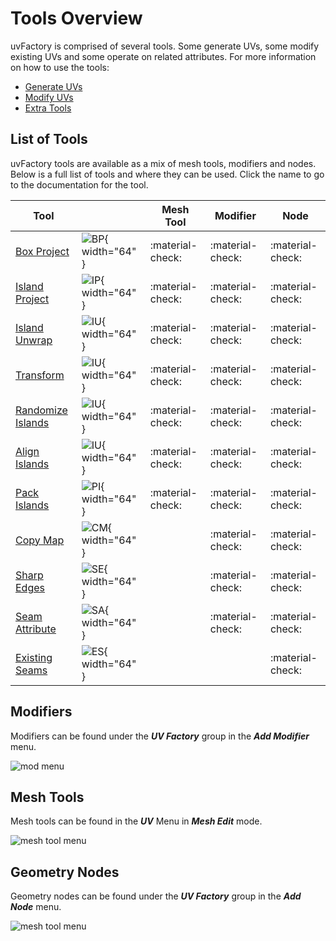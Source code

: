 # Tools Overview

uvFactory is comprised of several tools. Some generate UVs, some modify existing UVs and some operate on related attributes.
For more information on how to use the tools:

- [Generate UVs](create_uvs.md)
- [Modify UVs](modify_uvs.md)
- [Extra Tools](extra_tools.md)

## List of Tools

uvFactory tools are available as a mix of mesh tools, modifiers and nodes. Below is a full list of tools and where they can be used. Click the name to go to the documentation for the tool.

|Tool                                                |                                                              | Mesh Tool      | Modifier       | Node           |
|----------------------------------------------------|--------------------------------------------------------------|----------------|----------------|----------------|
|[Box Project](create_uvs.md#box-project)          |![BP](assets/icons/Mod_UV_Box_Project.png){ width="64" }      |:material-check:|:material-check:|:material-check:|
|[Island Project](create_uvs.md#island-project)    |![IP](assets/icons/Mod_UV_Island_Project.png){ width="64" }   |:material-check:|:material-check:|:material-check:|
|[Island Unwrap](create_uvs.md#island-unwrap)      |![IU](assets/icons/Mod_UV_Island_Unwrap_2.png){ width="64" }  |:material-check:|:material-check:|:material-check:|
|[Transform](modify_uvs.md#transform)                |![IU](assets/icons/Mod_UV_Transform.png){ width="64" }        |:material-check:|:material-check:|:material-check:|
|[Randomize Islands](modify_uvs.md#randomize-islands)|![IU](assets/icons/Mod_UV_Randomize_Islands.png){ width="64" }|:material-check:|:material-check:|:material-check:|
|[Align Islands](modify_uvs.md#align-islands)        |![IU](assets/icons/Mod_UV_Align.png){ width="64" }            |:material-check:|:material-check:|:material-check:|
|[Pack Islands](modify_uvs.md#pack-islands)         |![PI](assets/icons/Mod_UV_Pack_Islands.png){ width="64" }     |:material-check:|:material-check:|:material-check:|
|[Copy Map](modify_uvs.md#copy-map)                  |![CM](assets/icons/Mod_UV_Copy_Map.png){ width="64" }         |                |:material-check:|:material-check:|
|[Sharp Edges](extra_tools.md#sharp-edges)           |![SE](assets/icons/Mod_Edit_Sharp_Edges.png){ width="64" }    |                |:material-check:|:material-check:|
|[Seam Attribute](extra_tools.md#seam-attribute)     |![SA](assets/icons/Mod_UV_Mark_Seams.png){ width="64" }       |                |:material-check:|:material-check:|
|[Existing Seams](extra_tools.md#uv-existing-seams)  |![ES](assets/icons/Node_UV_ExistingSeams.png){ width="64" }   |                |                |:material-check:|

## Modifiers

Modifiers can be found under the ***UV Factory*** group in the ***Add Modifier*** menu.

![mod menu](assets/modifier_menu.png)

## Mesh Tools

Mesh tools can be found in the ***UV*** Menu in ***Mesh Edit*** mode.

![mesh tool menu](assets/edit_mesh_menu.png)

## Geometry Nodes

Geometry nodes can be found under the ***UV Factory*** group in the ***Add Node*** menu.

![mesh tool menu](assets/geometry_node_menu.png)